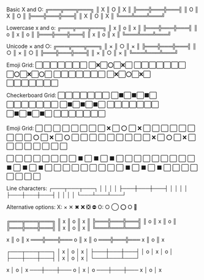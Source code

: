 Basic X and O:
╔═══╦═══╦═══╗
║ X ║ O ║ X ║
╠═══╬═══╬═══╣
║ O ║ X ║ O ║
╠═══╬═══╬═══╣
║ X ║ O ║ X ║
╚═══╩═══╩═══╝

Lowercase x and o:
╔═══╦═══╦═══╗
║ x ║ o ║ x ║
╠═══╬═══╬═══╣
║ o ║ x ║ o ║
╠═══╬═══╬═══╣
║ x ║ o ║ x ║
╚═══╩═══╩═══╝

Unicode × and ○:
╔═══╦═══╦═══╗
║ × ║ ○ ║ × ║
╠═══╬═══╬═══╣
║ ○ ║ × ║ ○ ║
╠═══╬═══╬═══╣
║ × ║ ○ ║ × ║
╚═══╩═══╩═══╝

Emoji Grid:
⬜⬜⬜⬜⬜⬜⬜
⬜❌⬜⭕⬜❌⬜
⬜⬜⬜⬜⬜⬜⬜
⬜⭕⬜❌⬜⭕⬜
⬜⬜⬜⬜⬜⬜⬜
⬜❌⬜⭕⬜❌⬜
⬜⬜⬜⬜⬜⬜⬜

Checkerboard Grid:
⬜⬜⬜⬜⬜⬜⬜
⬜⬛⬜⬛⬜⬛⬜
⬜⬜⬜⬜⬜⬜⬜
⬜⬛⬜⬛⬜⬛⬜
⬜⬜⬜⬜⬜⬜⬜
⬜⬛⬜⬛⬜⬛⬜
⬜⬜⬜⬜⬜⬜⬜

Emoji Grid:
⬜ ⬜ ⬜ ⬜ ⬜ ⬜ ⬜
⬜ ❌ ⬜ ⭕ ⬜ ❌ ⬜
⬜ ⬜ ⬜ ⬜ ⬜ ⬜ ⬜
⬜ ⭕ ⬜ ❌ ⬜ ⭕ ⬜
⬜ ⬜ ⬜ ⬜ ⬜ ⬜ ⬜
⬜ ❌ ⬜ ⭕ ⬜ ❌ ⬜
⬜ ⬜ ⬜ ⬜ ⬜ ⬜ ⬜

⬜ ⬜ ⬜ ⬜ ⬜ ⬜ ⬜
⬜ ⬛ ⬜ ⬛ ⬜ ⬛ ⬜
⬜ ⬜ ⬜ ⬜ ⬜ ⬜ ⬜
⬜ ⬛ ⬜ ⬛ ⬜ ⬛ ⬜
⬜ ⬜ ⬜ ⬜ ⬜ ⬜ ⬜
⬜ ⬛ ⬜ ⬛ ⬜ ⬛ ⬜
⬜ ⬜ ⬜ ⬜ ⬜ ⬜ ⬜

Line characters:
┌───┬───┬───┐
│   │   │   │
├───┼───┼───┤
│   │   │   │
├───┼───┼───┤
│   │   │   │
└───┴───┴───┘

Alternative options:
X: × ✕ ✖ ❌  ❎ ⛔
O: ○ ◯ ⭕ ⭘ 🔴

╔═══╦═══╦═══╗
║ x ║ o ║ x ║
╠═══╬═══╬═══╣
║ o ║ x ║ o ║
╠═══╬═══╬═══╣
║ x ║ o ║ x ║
╚═══╩═══╩═══╝

 x ║ o ║ x 
═══╬═══╬═══
 o ║ x ║ o 
═══╬═══╬═══
 x ║ o ║ x 

┌───┬───┬───┐
│ x │ o │ x │
├───┼───┼───┤
│ o │ x │ o │
├───┼───┼───┤
│ x │ o │ x │
└───┴───┴───┘

 x │ o │ x 
───┼───┼───
 o │ x │ o 
───┼───┼───
 x │ o │ x 